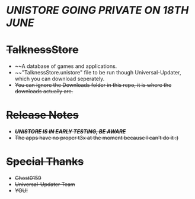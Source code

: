 # ***UNISTORE GOING PRIVATE ON 18TH JUNE***

# ~~TalknessStore~~
- ~~A database of games and applications.
- ~~"TalknessStore.unistore" file to be run though Universal-Updater, which you can download seperately.
- ~~You can ignore the Downloads folder in this repo, it is where the downloads actually are.~~

# ~~Release Notes~~
- ~~***UNISTORE IS IN EARLY TESTING, BE AWARE***~~
- ~~The apps have no proper t3x at the moment because I can't do it :)~~

# ~~Special Thanks~~
- ~~Ghost0159~~
- ~~Universal-Updater Team~~
- ~~YOU!~~
